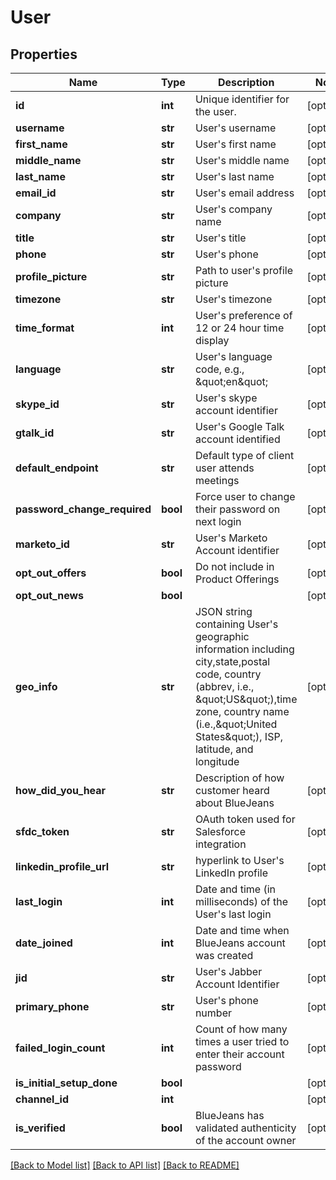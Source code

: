# User

## Properties
Name | Type | Description | Notes
------------ | ------------- | ------------- | -------------
**id** | **int** | Unique identifier for the user. | [optional] 
**username** | **str** | User&#39;s username | [optional] 
**first_name** | **str** | User&#39;s first name | [optional] 
**middle_name** | **str** | User&#39;s middle name | [optional] 
**last_name** | **str** | User&#39;s last name | [optional] 
**email_id** | **str** | User&#39;s email address | [optional] 
**company** | **str** | User&#39;s company name | [optional] 
**title** | **str** | User&#39;s title | [optional] 
**phone** | **str** | User&#39;s phone | [optional] 
**profile_picture** | **str** | Path to user&#39;s profile picture | [optional] 
**timezone** | **str** | User&#39;s timezone | [optional] 
**time_format** | **int** | User&#39;s preference of 12 or 24 hour time display | [optional] 
**language** | **str** | User&#39;s language code, e.g., \&quot;en\&quot; | [optional] 
**skype_id** | **str** | User&#39;s skype account identifier | [optional] 
**gtalk_id** | **str** | User&#39;s Google Talk account identified | [optional] 
**default_endpoint** | **str** | Default type of client user attends meetings | [optional] 
**password_change_required** | **bool** | Force user to change their password on next login | [optional] 
**marketo_id** | **str** | User&#39;s Marketo Account identifier | [optional] 
**opt_out_offers** | **bool** | Do not include in Product Offerings | [optional] 
**opt_out_news** | **bool** |  | [optional] 
**geo_info** | **str** | JSON string containing User&#39;s geographic information including city,state,postal code, country (abbrev, i.e., \&quot;US\&quot;),time zone, country name (i.e.,\&quot;United States\&quot;), ISP, latitude, and longitude | [optional] 
**how_did_you_hear** | **str** | Description of how customer heard about BlueJeans | [optional] 
**sfdc_token** | **str** | OAuth token used for Salesforce integration | [optional] 
**linkedin_profile_url** | **str** | hyperlink to User&#39;s LinkedIn profile | [optional] 
**last_login** | **int** | Date and time (in milliseconds) of the User&#39;s last login | [optional] 
**date_joined** | **int** | Date and time when BlueJeans account was created | [optional] 
**jid** | **str** | User&#39;s Jabber Account Identifier | [optional] 
**primary_phone** | **str** | User&#39;s phone number | [optional] 
**failed_login_count** | **int** | Count of how many times a user tried to enter their account password | [optional] 
**is_initial_setup_done** | **bool** |  | [optional] 
**channel_id** | **int** |  | [optional] 
**is_verified** | **bool** | BlueJeans has validated authenticity of the account owner | [optional] 

[[Back to Model list]](../README.md#documentation-for-models) [[Back to API list]](../README.md#documentation-for-api-endpoints) [[Back to README]](../README.md)


